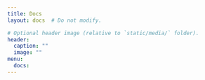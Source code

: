 ```yaml
---
title: Docs
layout: docs  # Do not modify.

# Optional header image (relative to `static/media/` folder).
header:
  caption: ""
  image: ""
menu:
  docs:
---
```


